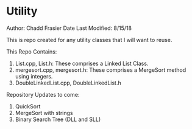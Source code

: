 # Utility
Author: Chadd Frasier
Date Last Modified: 8/15/18

This is repo created for any utility classes that I will want to reuse.

This Repo Contains:
1. List.cpp, List.h: These comprises a Linked List Class.
2. mergesort.cpp, mergesort.h: These comprises a MergeSort method using integers.
3. DoubleLinkedList.cpp, DoubleLinkedList.h

Repository Updates to come:

1. QuickSort
2. MergeSort with strings
3. Binary Search Tree (DLL and SLL) 

